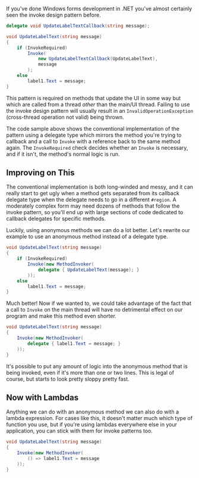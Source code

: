 If you've done Windows forms development in .NET you've almost certainly seen the invoke design pattern before.

``` csharp
delegate void UpdateLabelTextCallback(string message);

void UpdateLabelText(string message)
{
    if (InvokeRequired)
        Invoke(
            new UpdateLabelTextCallback(UpdateLabelText), 
            message
        );
    else
        label1.Text = message;
}
```

This pattern is required on methods that update the UI in some way but which are called from a thread _other_ than the main/UI thread. Failing to use the invoke design pattern will usually result in an `InvalidOperationException` (cross-thread operation not valid) being thrown.

The code sample above shows the conventional implementation of the pattern using a delegate type which mirrors the method you're trying to callback and a call to `Invoke` with a reference back to the same method again. The `InvokeRequired` check decides whether an `Invoke` is necessary, and if it isn't, the method's normal logic is run.

Improving on This
-----------------

The conventional implementation is both long-winded and messy, and it can really start to get ugly when a method gets separated from its callback delegate type when the delegate needs to go in a different `#region`. A moderately complex form may need dozens of methods that follow the invoke pattern, so you'll end up with large sections of code dedicated to callback delegates for specific methods.

Luckily, using anonymous methods we can do a lot better. Let's rewrite our example to use an anonymous method instead of a delegate type.

``` csharp
void UpdateLabelText(string message)
{
    if (InvokeRequired)
        Invoke(new MethodInvoker(
            delegate { UpdateLabelText(message); }
        ));
    else
        label1.Text = message;
}
```

Much better! Now if we wanted to, we could take advantage of the fact that a call to `Invoke` on the main thread will have no detrimental effect on our program and make this method even shorter.

``` csharp
void UpdateLabelText(string message)
{
    Invoke(new MethodInvoker(
        delegate { label1.Text = message; }
    ));
}
```

It's possible to put any amount of logic into the anonymous method that is being invoked, even if it's more than one or two lines. This is legal of course, but starts to look pretty sloppy pretty fast.

Now with Lambdas
----------------

Anything we can do with an anonymous method we can also do with a lambda expression. For cases like this, it doesn't matter much which type of function you use, but if you're using lambdas everywhere else in your application, you can stick with them for invoke patterns too.

``` csharp
void UpdateLabelText(string message)
{
    Invoke(new MethodInvoker(
        () => label1.Text = message
    ));
}
```

